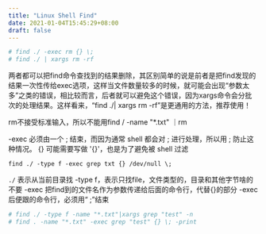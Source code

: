 ```yaml
---
title: "Linux Shell Find"
date: 2021-01-04T15:45:29+08:00
draft: false
---
```


```bash
# find ./ -exec rm {} \; 
# find ./ | xargs rm -rf
```

两者都可以把find命令查找到的结果删除，其区别简单的说是前者是把find发现的结果一次性传给exec选项，这样当文件数量较多的时候，就可能会出现“参数太多”之类的错误，相比较而言，后者就可以避免这个错误，因为xargs命令会分批次的处理结果。这样看来，“find ./| xargs rm -rf”是更通用的方法，推荐使用！

rm不接受标准输入，所以不能用find / -name "*.txt" ｜rm

-exec 必须由一个 ; 结束，而因为通常 shell 都会对 ; 进行处理，所以用 \; 防止这种情况。 
{} 可能需要写做 '{}'，也是为了避免被 shell 过滤

```shell
find ./ -type f -exec grep txt {} /dev/null \; 
```

`./` 表示从当前目录找 
-type f，表示只找file，文件类型的，目录和其他字节啥的不要 
-exec 把find到的文件名作为参数传递给后面的命令行，代替{}的部分 
-exec 后便跟的命令行，必须用“ \;”结束

```bash
# find ./ -type f -name "*.txt"|xargs grep "test" -n
# find . -name "*.txt" -exec grep "test" {} \; -print
```